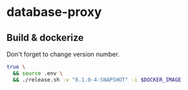 # database-proxy

## Build & dockerize

Don't forget to change version number.

```bash
true \
  && source .env \
  && ./release.sh -v "0.1.0-4-SNAPSHOT" -i $DOCKER_IMAGE
```
